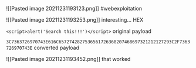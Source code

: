 ![[Pasted image 20211231193123.png]]
#webexploitation 

![[Pasted image 20211231193253.png]]
interesting...
HEX

`<script>alert('Search this!!!')</script>`
original payload

`3C7363726970743E616C6572742827536561726368207468697321212127293C2F7363726970743E`
converted payload

![[Pasted image 20211231193452.png]]
that worked